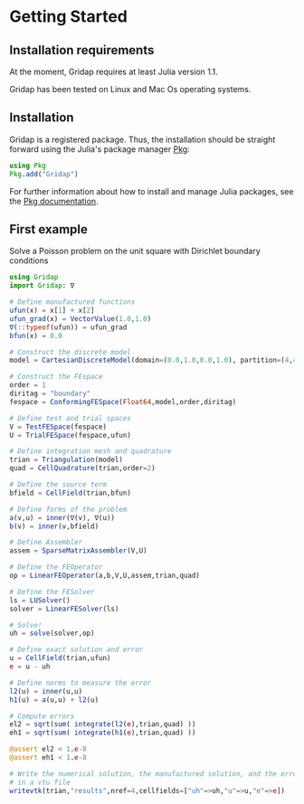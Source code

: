 # Getting Started

## Installation requirements

At the moment, Gridap requires at least Julia version 1.1.

Gridap has been tested on Linux and Mac Os operating systems.

## Installation

Gridap is a registered package. Thus, the installation should be straight forward
using the Julia's package manager [Pkg](https://julialang.github.io/Pkg.jl/v1/):

```julia
using Pkg
Pkg.add("Gridap")
```

For further information about how to install and manage Julia packages, see the
[Pkg documentation](https://julialang.github.io/Pkg.jl/v1/).

## First example

Solve a Poisson problem on the unit square with Dirichlet boundary conditions

```julia
using Gridap
import Gridap: ∇

# Define manufactured functions
ufun(x) = x[1] + x[2]
ufun_grad(x) = VectorValue(1.0,1.0)
∇(::typeof(ufun)) = ufun_grad
bfun(x) = 0.0

# Construct the discrete model
model = CartesianDiscreteModel(domain=(0.0,1.0,0.0,1.0), partition=(4,4))

# Construct the FEspace
order = 1
diritag = "boundary"
fespace = ConformingFESpace(Float64,model,order,diritag)

# Define test and trial spaces
V = TestFESpace(fespace)
U = TrialFESpace(fespace,ufun)

# Define integration mesh and quadrature
trian = Triangulation(model)
quad = CellQuadrature(trian,order=2)

# Define the source term
bfield = CellField(trian,bfun)

# Define forms of the problem
a(v,u) = inner(∇(v), ∇(u))
b(v) = inner(v,bfield)

# Define Assembler
assem = SparseMatrixAssembler(V,U)

# Define the FEOperator
op = LinearFEOperator(a,b,V,U,assem,trian,quad)

# Define the FESolver
ls = LUSolver()
solver = LinearFESolver(ls)

# Solve!
uh = solve(solver,op)

# Define exact solution and error
u = CellField(trian,ufun)
e = u - uh

# Define norms to measure the error
l2(u) = inner(u,u)
h1(u) = a(u,u) + l2(u)

# Compute errors
el2 = sqrt(sum( integrate(l2(e),trian,quad) ))
eh1 = sqrt(sum( integrate(h1(e),trian,quad) ))

@assert el2 < 1.e-8
@assert eh1 < 1.e-8

# Write the numerical solution, the manufactured solution, and the error
# in a vtu file
writevtk(trian,"results",nref=4,cellfields=["uh"=>uh,"u"=>u,"e"=>e])
```

